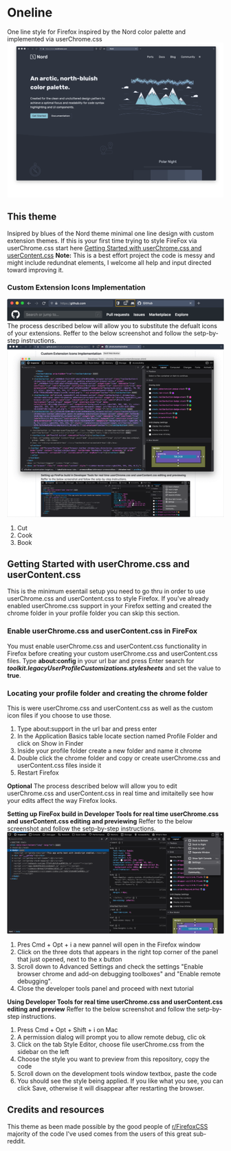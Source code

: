 # Oneline
One line style for Firefox inspired by the Nord color palette and implemented via userChrome.css
![alt text](https://raw.githubusercontent.com/ultrahumanite/oneline/master/screenshots/main_window.png)

## This theme
Insipred by blues of the Nord theme minimal one line design with custom extension themes. If this is your first time trying to style FireFox via userChrome.css start here [Getting Started with userChrome.css and userContent.css](https://github.com/ultrahumanite/oneline#getting-started-with-userchromecss-and-usercontentcss)
**Note:** This is a best effort project the code is messy and might include redundnat elements, I welcome all help and input directed toward improving it.
 
### Custom Extension Icons Implementation
![alt text](https://raw.githubusercontent.com/ultrahumanite/oneline/master/screenshots/custom_icons.png)
The process described below will allow you to substitute the defualt icons of your extensions. Reffer to the below screenshot and follow the setp-by-step instructions. 
![alt text](https://raw.githubusercontent.com/ultrahumanite/oneline/master/screenshots/icons_console.png)
1. Cut
2. Cook
3. Book


## Getting Started with userChrome.css and userContent.css
This is the minimum esentail setup you need to go thru in order to use userChrome.css and userContent.css to style Firefox. If you've already enabled userChrome.css support in your Firefox setting and created the chrome folder in your profile folder you can skip this section.

### Enable userChrome.css and userContent.css in FireFox
You must enable userChrome.css and userContent.css functionality in Firefox before creating your custom userChrome.css and userContent.css files. Type **about:config** in your url bar and press Enter search for ***toolkit.legacyUserProfileCustomizations.stylesheets*** and set the value to **true**.

### Locating your profile folder and creating the chrome folder
This is were userChrome.css and userContent.css as well as the custom icon files if you choose to use those.
1. Type about:support in the url bar and press enter
2. In the Application Basics table locate section named Profile Folder and click on Show in Finder
3. Inside your profile folder create a new folder and name it chrome
4. Double click the chrome folder and copy or create userChrome.css and userContent.css files inside it
5. Restart Firefox

**Optional**
The process described below will allow you to edit userChrome.css and userContent.css in real time and imitaitelly see how your edits affect the way Firefox looks.

**Setting up FireFox build in Developer Tools for real time userChrome.css and userContent.css editing and previewing**
Reffer to the below screenshot and follow the setp-by-step instructions.
![alt text](https://raw.githubusercontent.com/ultrahumanite/oneline/master/screenshots/console_one.png)
1. Pres Cmd + Opt + i a new pannel will open in the Firefox window
2. Click on the three dots that appears in the right top corner of the panel that just opened, next to the x button
3. Scroll down to Advanced Settings and check the settings "Enable browser chrome and add-on debugging toolboxes" and "Enable remote debugging".
4. Close the developer tools panel and proceed with next tutorial

**Using Developer Tools for real time userChrome.css and userContent.css editing and preview**
Reffer to the below screenshot and follow the setp-by-step instructions.
1. Press Cmd + Opt + Shift + i on Mac
2. A permission dialog will prompt you to allow remote debug, clic ok
3. Click on the tab Style Editor, choose file userChrome.css from the sidebar on the left
4. Choose the style you want to preview from this repository, copy the code
5. Scroll down on the development tools window textbox, paste the code 
6. You should see the style being applied. If you like what you see, you can click Save, otherwise it will disappear after restarting the browser.

## Credits and resources
This theme as been made possible by the good people of [r/FirefoxCSS](https://www.reddit.com/r/FirefoxCSS/) majority of the code I've used comes from the users of this great sub-reddit.
